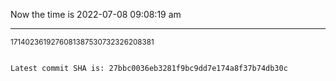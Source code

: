 Now the time is 2022-07-08 09:08:19 am

---

<small>1714023619276081387530732326208381</small>

```txt

Latest commit SHA is: 27bbc0036eb3281f9bc9dd7e174a8f37b74db30c
```
